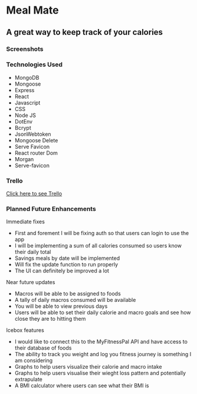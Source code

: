 # Meal Mate
## A great way to keep track of your calories

### Screenshots 
[](https://imgur.com/a/ffljGkx)

### Technologies Used 
- MongoDB
- Mongoose 
- Express
- React
- Javascript 
- CSS 
- Node JS
- DotEnv 
- Bcrypt 
- JsonWebtoken
- Mongoose Delete 
- Serve Favicon
- React router Dom 
- Morgan 
- Serve-favicon 

### Trello 
[Click here to see Trello](https://trello.com/invite/b/9YjCG2MM/df9aa93a2c2d3c53bf7a37bc5c6734c8/project-4-macro-tracker)

### Planned Future Enhancements
Immediate fixes 
- First and forement I will be fixing auth so that users can login to use the app
- I will be implementing a sum of all calories consumed so users know their daily total 
- Savings meals by date will be implemented 
- Will fix the update function to run properly 
- The UI can definitely be improved a lot 

Near future updates
- Macros will be able to be assigned to foods 
- A tally of daily macros consumed will be available
- You will be able to view previous days
- Users will be able to set their daily calorie and macro goals and see how close they are to hitting them 

Icebox features
- I would like to connect this to the MyFitnessPal API and have access to their database of foods 
- The ability to track you weight and log you fitness journey is something I am considering 
- Graphs to help users visualize their calorie and macro intake 
- Graphs to help users visualise their wieght loss pattern and potentially extrapulate 
- A BMI calculator where users can see what their BMI is 
